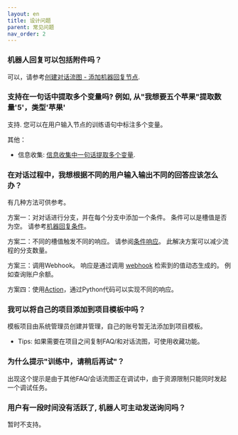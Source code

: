 ```yaml
---
layout: en
title: 设计问题
parent: 常见问题
nav_order: 2
---
```


### 机器人回复可以包括附件吗？
可以，请参考[创建对话流图 - 添加机器回复节点](/docs/tutorial/flow/#添加机器回复节点).

### 支持在一句话中提取多个变量吗? 例如, 从"我想要五个苹果"提取数量'5'，类型'苹果'
支持. 您可以在用户输入节点的训练语句中标注多个变量。

其他：
- 信息收集: [信息收集中一句话提取多个变量](/docs/tutorial/form/#can-i-fill-multiple-slots-in-one-sentence). 

### 在对话过程中，我想根据不同的用户输入输出不同的回答应该怎么办？
有几种方法可供参考。

方案一：对对话进行分支，并在每个分支中添加一个条件。 条件可以是槽值是否为空。 请参考[机器回复条件](/docs/zh/tutorial/advance_control/reply_conditions/)。

方案二：不同的槽值触发不同的响应。 请参阅[条件响应](docs/advance_control/reply_conditions/)。 此解决方案可以减少流程的分支数量。

方案三：调用Webhook。 响应是通过调用 [webhook](/docs/tutorial/webhook/02-webhook/) 检索到的值动态生成的。 例如查询账户余额。

方案四：使用[Action](/docs/tutorial/tutorial/bot_action/)，通过Python代码可以实现不同的响应。

### 我可以将自己的项目添加到项目模板中吗？
模板项目由系统管理员创建并管理，自己的账号暂无法添加到项目模板。

- Tips: 如果需要在项目之间复制FAQ/和对话流图，可使用收藏功能。

### 为什么提示"训练中，请稍后再试"？
出现这个提示是由于其他FAQ/会话流图正在调试中，由于资源限制只能同时发起一个调试任务。

### 用户有一段时间没有活跃了, 机器人可主动发送询问吗？
暂时不支持。
